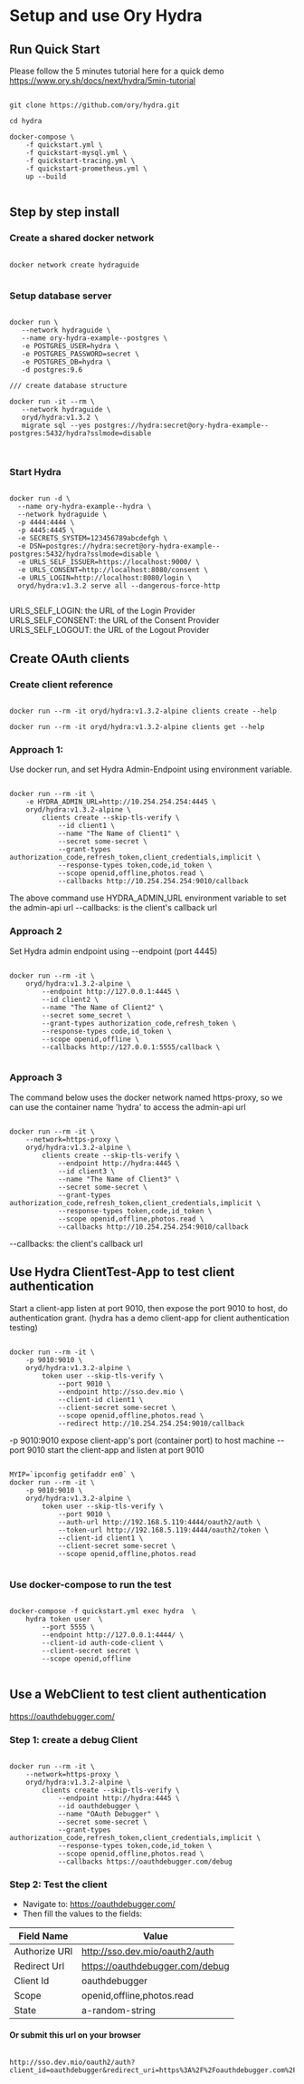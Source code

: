 # Setup and use Ory Hydra  
  
## Run Quick Start   

Please follow the 5 minutes tutorial here for a quick demo
https://www.ory.sh/docs/next/hydra/5min-tutorial      
  
```      
    
git clone https://github.com/ory/hydra.git      
      
cd hydra      
        
docker-compose \      
    -f quickstart.yml \      
    -f quickstart-mysql.yml \      
    -f quickstart-tracing.yml \      
    -f quickstart-prometheus.yml \      
    up --build     
     
```  

## Step by step install   
### Create a shared docker network
   
```    
    
docker network create hydraguide      
    
```  
  
### Setup database server   
```    
      
docker run \      
   --network hydraguide \     
   --name ory-hydra-example--postgres \     
   -e POSTGRES_USER=hydra \     
   -e POSTGRES_PASSWORD=secret \     
   -e POSTGRES_DB=hydra \     
   -d postgres:9.6      
    
/// create database structure     
    
docker run -it --rm \      
   --network hydraguide \     
   oryd/hydra:v1.3.2 \     
   migrate sql --yes postgres://hydra:secret@ory-hydra-example--postgres:5432/hydra?sslmode=disable       
    
    
```  
  
### Start  Hydra

```
    
docker run -d \      
  --name ory-hydra-example--hydra \
  --network hydraguide \
  -p 4444:4444 \
  -p 4445:4445 \
  -e SECRETS_SYSTEM=123456789abcdefgh \
  -e DSN=postgres://hydra:secret@ory-hydra-example--postgres:5432/hydra?sslmode=disable \
  -e URLS_SELF_ISSUER=https://localhost:9000/ \
  -e URLS_CONSENT=http://localhost:8080/consent \
  -e URLS_LOGIN=http://localhost:8080/login \
  oryd/hydra:v1.3.2 serve all --dangerous-force-http
    
```  
URLS_SELF_LOGIN: the URL of the Login Provider      
URLS_SELF_CONSENT: the URL of the Consent Provider      
URLS_SELF_LOGOUT: the URL of the Logout Provider      
  
## Create OAuth clients

### Create client reference
```shell script

docker run --rm -it oryd/hydra:v1.3.2-alpine clients create --help

docker run --rm -it oryd/hydra:v1.3.2-alpine clients get --help

```
### Approach 1:

Use docker run, and set Hydra Admin-Endpoint using environment variable.  
  
```
    
docker run --rm -it \
    -e HYDRA_ADMIN_URL=http://10.254.254.254:4445 \
    oryd/hydra:v1.3.2-alpine \
        clients create --skip-tls-verify \
            --id client1 \
            --name "The Name of Client1" \
            --secret some-secret \
            --grant-types authorization_code,refresh_token,client_credentials,implicit \
            --response-types token,code,id_token \
            --scope openid,offline,photos.read \
            --callbacks http://10.254.254.254:9010/callback

```
The above command use HYDRA_ADMIN_URL environment variable to set the admin-api url
--callbacks: is the client's callback url
  
### Approach 2

Set Hydra admin endpoint using --endpoint  (port 4445)
  
``` 

docker run --rm -it \
    oryd/hydra:v1.3.2-alpine \
        --endpoint http://127.0.0.1:4445 \
        --id client2 \
        --name "The Name of Client2" \
        --secret some_secret \
        --grant-types authorization_code,refresh_token \
        --response-types code,id_token \
        --scope openid,offline \
        --callbacks http://127.0.0.1:5555/callback \
      
```  

### Approach 3

The command below uses the docker network named https-proxy, so we can use the container name 'hydra' to access the admin-api url

```

docker run --rm -it \
    --network=https-proxy \
	oryd/hydra:v1.3.2-alpine \
		clients create --skip-tls-verify \
			--endpoint http://hydra:4445 \
			--id client3 \
            --name "The Name of Client3" \
			--secret some-secret \
			--grant-types authorization_code,refresh_token,client_credentials,implicit \
			--response-types token,code,id_token \
			--scope openid,offline,photos.read \
			--callbacks http://10.254.254.254:9010/callback

```
--callbacks: the client's callback url  

## Use Hydra ClientTest-App to test client authentication

Start a client-app listen at port 9010, then expose the port 9010 to host, do authentication grant.
(hydra has a demo client-app for client authentication testing)

```

docker run --rm -it \
    -p 9010:9010 \
    oryd/hydra:v1.3.2-alpine \
        token user --skip-tls-verify \
            --port 9010 \
            --endpoint http://sso.dev.mio \
            --client-id client1 \
            --client-secret some-secret \
            --scope openid,offline,photos.read \
            --redirect http://10.254.254.254:9010/callback

```
-p 9010:9010 expose client-app's port (container port) to host machine
--port 9010 start the client-app and listen at port 9010


```

MYIP=`ipconfig getifaddr en0` \
docker run --rm -it \
    -p 9010:9010 \
    oryd/hydra:v1.3.2-alpine \
        token user --skip-tls-verify \
            --port 9010 \
            --auth-url http://192.168.5.119:4444/oauth2/auth \
            --token-url http://192.168.5.119:4444/oauth2/token \
            --client-id client1 \
            --client-secret some-secret \
            --scope openid,offline,photos.read
           
```
  
### Use docker-compose to run the test

```

docker-compose -f quickstart.yml exec hydra  \
    hydra token user  \
        --port 5555 \
        --endpoint http://127.0.0.1:4444/ \
        --client-id auth-code-client \
        --client-secret secret \
        --scope openid,offline
    
```

## Use a WebClient to test client authentication
https://oauthdebugger.com/

### Step 1: create a debug Client

```shell script

docker run --rm -it \
    --network=https-proxy \
	oryd/hydra:v1.3.2-alpine \
		clients create --skip-tls-verify \
			--endpoint http://hydra:4445 \
			--id oauthdebugger \
            --name "OAuth Debugger" \
			--secret some-secret \
			--grant-types authorization_code,refresh_token,client_credentials,implicit \
			--response-types token,code,id_token \
			--scope openid,offline,photos.read \
			--callbacks https://oauthdebugger.com/debug

```

### Step 2: Test the client 

- Navigate to: https://oauthdebugger.com/
- Then fill the values to the fields:

| Field Name   | Value  |
|---|---|
| Authorize URI  | http://sso.dev.mio/oauth2/auth   |
| Redirect Url  | https://oauthdebugger.com/debug |
| Client Id  | oauthdebugger  |
| Scope  | openid,offline,photos.read  |
| State  | a-random-string  |

#### Or submit this url on your browser

```

http://sso.dev.mio/oauth2/auth?client_id=oauthdebugger&redirect_uri=https%3A%2F%2Foauthdebugger.com%2Fdebug&scope=openid%20offline%20photos.read&response_type=code&response_mode=query&state=asdfkjahsdflkajshflaksjhflaskjfhlaskdfjhaslkfjhaslhdfjk&nonce=o460bjdflq

```

